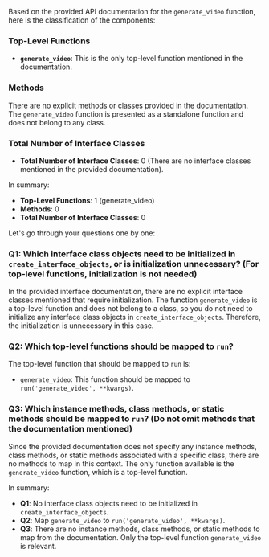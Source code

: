 Based on the provided API documentation for the `generate_video` function, here is the classification of the components:

### Top-Level Functions
- **`generate_video`**: This is the only top-level function mentioned in the documentation.

### Methods
There are no explicit methods or classes provided in the documentation. The `generate_video` function is presented as a standalone function and does not belong to any class.

### Total Number of Interface Classes
- **Total Number of Interface Classes**: 0 (There are no interface classes mentioned in the provided documentation).

In summary:
- **Top-Level Functions**: 1 (generate_video)
- **Methods**: 0
- **Total Number of Interface Classes**: 0

Let's go through your questions one by one:

### Q1: Which interface class objects need to be initialized in `create_interface_objects`, or is initialization unnecessary? (For top-level functions, initialization is not needed)
In the provided interface documentation, there are no explicit interface classes mentioned that require initialization. The function `generate_video` is a top-level function and does not belong to a class, so you do not need to initialize any interface class objects in `create_interface_objects`. Therefore, the initialization is unnecessary in this case.

### Q2: Which top-level functions should be mapped to `run`?
The top-level function that should be mapped to `run` is:
- `generate_video`: This function should be mapped to `run('generate_video', **kwargs)`.

### Q3: Which instance methods, class methods, or static methods should be mapped to `run`? (Do not omit methods that the documentation mentioned)
Since the provided documentation does not specify any instance methods, class methods, or static methods associated with a specific class, there are no methods to map in this context. The only function available is the `generate_video` function, which is a top-level function.

In summary:
- **Q1**: No interface class objects need to be initialized in `create_interface_objects`.
- **Q2**: Map `generate_video` to `run('generate_video', **kwargs)`.
- **Q3**: There are no instance methods, class methods, or static methods to map from the documentation. Only the top-level function `generate_video` is relevant.